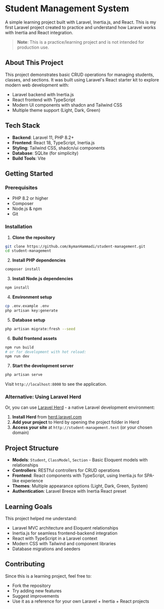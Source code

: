 # Student Management System

A simple learning project built with Laravel, Inertia.js, and React. This is my first Laravel project created to practice and understand how Laravel works with Inertia and React integration.

> **Note**: This is a practice/learning project and is not intended for production use.

## About This Project

This project demonstrates basic CRUD operations for managing students, classes, and sections. It was built using Laravel's React starter kit to explore modern web development with:

- Laravel backend with Inertia.js
- React frontend with TypeScript
- Modern UI components with shadcn and Tailwind CSS
- Multiple theme support (Light, Dark, Green)

## Tech Stack

- **Backend**: Laravel 11, PHP 8.2+
- **Frontend**: React 18, TypeScript, Inertia.js
- **Styling**: Tailwind CSS, shadcn/ui components
- **Database**: SQLite (for simplicity)
- **Build Tools**: Vite

## Getting Started

### Prerequisites
- PHP 8.2 or higher
- Composer
- Node.js & npm
- Git

### Installation

1. **Clone the repository**
```bash
git clone https://github.com/AymanHammadi/student-management.git
cd student-management
```

2. **Install PHP dependencies**
```bash
composer install
```

3. **Install Node.js dependencies**
```bash
npm install
```

4. **Environment setup**
```bash
cp .env.example .env
php artisan key:generate
```

5. **Database setup**
```bash
php artisan migrate:fresh --seed
```

6. **Build frontend assets**
```bash
npm run build
# or for development with hot reload:
npm run dev
```

7. **Start the development server**
```bash
php artisan serve
```

Visit `http://localhost:8000` to see the application.

### Alternative: Using Laravel Herd

Or, you can use [Laravel Herd](https://herd.laravel.com/) - a native Laravel development environment:

1. **Install Herd** from [herd.laravel.com](https://herd.laravel.com/)
2. **Add your project** to Herd by opening the project folder in Herd
3. **Access your site** at `http://student-management.test` (or your chosen domain)


## Project Structure

- **Models**: `Student`, `ClassModel`, `Section` - Basic Eloquent models with relationships
- **Controllers**: RESTful controllers for CRUD operations
- **Frontend**: React components with TypeScript, using Inertia.js for SPA-like experience
- **Themes**: Multiple appearance options (Light, Dark, Green, System)
- **Authentication**: Laravel Breeze with Inertia React preset

## Learning Goals

This project helped me understand:
- Laravel MVC architecture and Eloquent relationships
- Inertia.js for seamless frontend-backend integration
- React with TypeScript in a Laravel context
- Modern CSS with Tailwind and component libraries
- Database migrations and seeders

## Contributing

Since this is a learning project, feel free to:
- Fork the repository
- Try adding new features
- Suggest improvements
- Use it as a reference for your own Laravel + Inertia + React projects
